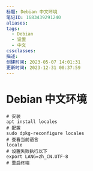 ```yaml
---
标题: Debian 中文环境
笔记ID: 1683439291240
aliases: 
tags:
  - Debian
  - 设置
  - 中文
cssclasses: 
描述: 
创建时间: 2023-05-07 14:01:31
更新时间: 2023-12-31 00:37:59
---
```


# Debian 中文环境

```shell
# 安装
apt install locales
# 配置
sudo dpkg-reconfigure locales
# 查看当前语言
locale
# 设置失败执行以下
export LANG=zh_CN.UTF-8
# 重启终端
```
